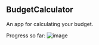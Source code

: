 ## BudgetCalculator
An app for calculating your budget.

Progress so far:
![image](https://drive.google.com/uc?export=view&id=1j7etLX2YiHZxS9kVAndXlCKxMFZIPMDu)

